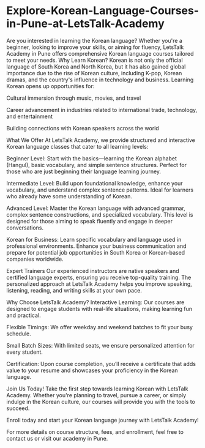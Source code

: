 # Explore-Korean-Language-Courses-in-Pune-at-LetsTalk-Academy
Are you interested in learning the Korean language? Whether you're a beginner, looking to improve your skills, or aiming for fluency, LetsTalk Academy in Pune offers comprehensive Korean language courses tailored to meet your needs.
Why Learn Korean?
Korean is not only the official language of South Korea and North Korea, but it has also gained global importance due to the rise of Korean culture, including K-pop, Korean dramas, and the country's influence in technology and business. Learning Korean opens up opportunities for:

Cultural immersion through music, movies, and travel

Career advancement in industries related to international trade, technology, and entertainment

Building connections with Korean speakers across the world

What We Offer
At LetsTalk Academy, we provide structured and interactive Korean language classes that cater to all learning levels:

Beginner Level: Start with the basics—learning the Korean alphabet (Hangul), basic vocabulary, and simple sentence structures. Perfect for those who are just beginning their language learning journey.

Intermediate Level: Build upon foundational knowledge, enhance your vocabulary, and understand complex sentence patterns. Ideal for learners who already have some understanding of Korean.

Advanced Level: Master the Korean language with advanced grammar, complex sentence constructions, and specialized vocabulary. This level is designed for those aiming to speak fluently and engage in deeper conversations.

Korean for Business: Learn specific vocabulary and language used in professional environments. Enhance your business communication and prepare for potential job opportunities in South Korea or Korean-based companies worldwide.

Expert Trainers
Our experienced instructors are native speakers and certified language experts, ensuring you receive top-quality training. The personalized approach at LetsTalk Academy helps you improve speaking, listening, reading, and writing skills at your own pace.

Why Choose LetsTalk Academy?
Interactive Learning: Our courses are designed to engage students with real-life situations, making learning fun and practical.

Flexible Timings: We offer weekday and weekend batches to fit your busy schedule.

Small Batch Sizes: With limited seats, we ensure personalized attention for every student.

Certification: Upon course completion, you’ll receive a certificate that adds value to your resume and showcases your proficiency in the Korean language.

Join Us Today!
Take the first step towards learning Korean with LetsTalk Academy. Whether you're planning to travel, pursue a career, or simply indulge in the Korean culture, our courses will provide you with the tools to succeed.

Enroll today and start your Korean language journey with LetsTalk Academy!

For more details on course structure, fees, and enrollment, feel free to contact us or visit our academy in Pune.
